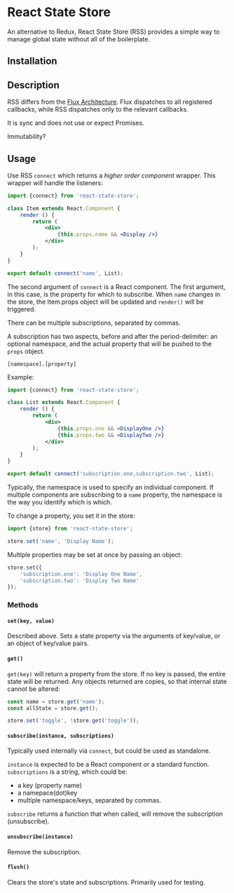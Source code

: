 # React State Store

An alternative to Redux, React State Store (RSS) provides a simple way to manage 
global state without all of the boilerplate.

## Installation

## Description

RSS differs from the [Flux Architecture](http://facebook.github.io/flux/). Flux dispatches to 
all registered callbacks, while RSS dispatches only to the relevant callbacks.

It is sync and does not use or expect Promises.

Immutability?

## Usage

Use RSS `connect` which returns a _higher order component_ wrapper. This wrapper will handle
the listeners:

```jsx harmony
import {connect} from 'react-state-store';

class Item extends React.Component {
	render () {
		return (
			<div>
                {this.props.name && <Display />}
			</div>
		);
	}
}

export default connect('name', List);
```
The second argument of `connect` is a React component. The first argument, in this case, is
the property for which to subscribe. When `name` changes in the store, the Item.props object 
will be updated and `render()` will be triggered.

There can be multiple subscriptions, separated by commas.

A subscription has two aspects, before and after the period-delimiter: an optional namespace, 
and the actual property that will be pushed to the `props` object.

    [namespace].[property]

Example:

```jsx harmony
import {connect} from 'react-state-store';

class List extends React.Component {
	render () {
		return (
			<div>
                {this.props.one && <DisplayOne />}
                {this.props.two && <DisplayTwo />}
			</div>
		);
	}
}

export default connect('subscription.one,subscription.two', List);
```
Typically, the namespace is used to specify an individual component. If multiple components are
subscribing to a `name` property, the namespace is the way you identify which is which.

To change a property, you set it in the store:

```jsx harmony
import {store} from 'react-state-store';

store.set('name', 'Display Name');
```
Multiple properties may be set at once by passing an object:

```jsx harmony
store.set({
	'subscription.one': 'Display One Name',
	'subscription.two': 'Display Two Name'
});
```

### Methods

#### `set(key, value)`

Described above. Sets a state property via the arguments of key/value, or an object of key/value pairs.

#### `get()`

`get(key)` will return a property from the store. If no key is passed, the entire state will be
returned. Any objects returned are copies, so that internal state cannot be altered:
 
```jsx harmony
const name = store.get('name');
const allState = store.get();

store.set('toggle', !store.get('toggle'));
```

#### `subscribe(instance, subscriptions)`

Typically used internally via `connect`, but could be used as standalone. 

`instance` is expected to be a React component or a standard function.
`subscriptions` is a string, which could be:
 * a key (property name)
 * a namepace(dot)key
 * multiple namespace/keys, separated by commas.
 
`subscribe` returns a function that when called, will remove the subscription (unsubscribe).

#### `unsubscribe(instance)`

Remove the subscription.

#### `flush()`

Clears the store's state and subscriptions. Primarily used for testing.


